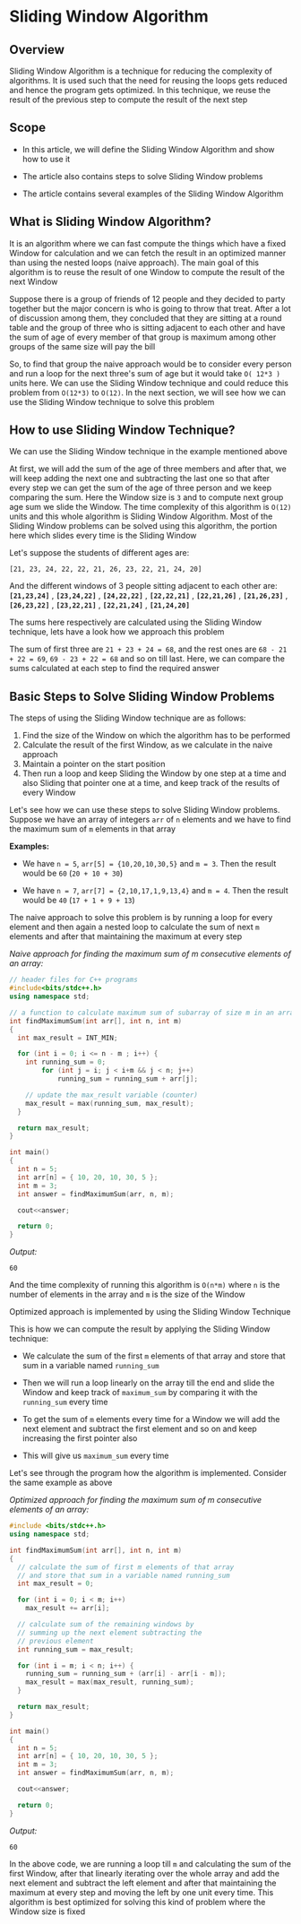# Sliding Window Algorithm

## Overview

Sliding Window Algorithm is a technique for reducing the complexity of algorithms. It is used such that the need for reusing the loops gets reduced and hence the program gets optimized. In this technique, we reuse the result of the previous step to compute the result of the next step

## Scope

- In this article, we will define the Sliding Window Algorithm and show how to use it

- The article also contains steps to solve Sliding Window problems

- The article contains several examples of the Sliding Window Algorithm

## What is Sliding Window Algorithm?

It is an algorithm where we can fast compute the things which have a fixed Window for calculation and we can fetch the result in an optimized manner than using the nested loops (naive approach). The main goal of this algorithm is to reuse the result of one Window to compute the result of the next Window

Suppose there is a group of friends of 12 people and they decided to party together but the major concern is who is going to throw that treat. After a lot of discussion among them, they concluded that they are sitting at a round table and the group of three who is sitting adjacent to each other and have the sum of age of every member of that group is maximum among other groups of the same size will pay the bill

So, to find that group the naive approach would be to consider every person and run a loop for the next three's sum of age but it would take `O( 12*3 )` units here. We can use the Sliding Window technique and could reduce this problem from `O(12*3)` to `O(12)`. In the next section, we will see how we can use the Sliding Window technique to solve this problem

## How to use Sliding Window Technique?

We can use the Sliding Window technique in the example mentioned above

At first, we will add the sum of the age of three members and after that, we will keep adding the next one and subtracting the last one so that after every step we can get the sum of the age of three person and we keep comparing the sum. Here the Window size is `3` and to compute next group age sum we slide the Window. The time complexity of this algorithm is `O(12)` units and this whole algorithm is Sliding Window Algorithm. Most of the Sliding Window problems can be solved using this algorithm, the portion here which slides every time is the Sliding Window

Let's suppose the students of different ages are:

```
[21, 23, 24, 22, 22, 21, 26, 23, 22, 21, 24, 20]
```

And the different windows of 3 people sitting adjacent to each other are: __`[21,23,24]`__ , __`[23,24,22]`__ , __`[24,22,22]`__ , __`[22,22,21]`__ , __`[22,21,26]`__ , __`[21,26,23]`__ , __`[26,23,22]`__ , __`[23,22,21]`__ , __`[22,21,24]`__ , __`[21,24,20]`__

The sums here respectively are calculated using the Sliding Window technique, lets have a look how we approach this problem

The sum of first three are `21 + 23 + 24 = 68`, and the rest ones are `68 - 21 + 22 = 69`, `69 - 23 + 22 = 68` and so on till last. Here, we can compare the sums calculated at each step to find the required answer

## Basic Steps to Solve Sliding Window Problems

The steps of using the Sliding Window technique are as follows:

1. Find the size of the Window on which the algorithm has to be performed
2. Calculate the result of the first Window, as we calculate in the naive approach
3. Maintain a pointer on the start position
4. Then run a loop and keep Sliding the Window by one step at a time and also Sliding that pointer one at a time, and keep track of the results of every Window

Let's see how we can use these steps to solve Sliding Window problems. Suppose we have an array of integers `arr` of `n` elements and we have to find the maximum sum of `m` elements in that array

__Examples:__

- We have `n = 5`, `arr[5] = {10,20,10,30,5}` and `m = 3`. Then the result would be `60` (`20 + 10 + 30`)

- We have `n = 7`, `arr[7] = {2,10,17,1,9,13,4}` and `m = 4`. Then the result would be `40` (`17 + 1 + 9 + 13`)

The naive approach to solve this problem is by running a loop for every element and then again a nested loop to calculate the sum of next `m` elements and after that maintaining the maximum at every step

_Naive approach for finding the maximum sum of m consecutive elements of an array:_

```cpp
// header files for C++ programs
#include<bits/stdc++.h>
using namespace std;

// a function to calculate maximum sum of subarray of size m in an array of size n
int findMaximumSum(int arr[], int n, int m)
{
  int max_result = INT_MIN;

  for (int i = 0; i <= n - m ; i++) {
    int running_sum = 0;
        for (int j = i; j < i+m && j < n; j++)
            running_sum = running_sum + arr[j];

    // update the max_result variable (counter)
    max_result = max(running_sum, max_result);
  }

  return max_result;
}

int main()
{
  int n = 5;
  int arr[n] = { 10, 20, 10, 30, 5 };
  int m = 3;
  int answer = findMaximumSum(arr, n, m);

  cout<<answer;

  return 0;
}
```
_Output:_
```
60
```

And the time complexity of running this algorithm is `O(n*m)` where `n` is the number of elements in the array and `m` is the size of the Window

Optimized approach is implemented by using the Sliding Window Technique

This is how we can compute the result by applying the Sliding Window technique:
- We calculate the sum of the first `m` elements of that array and store that sum in a variable named `running_sum`

- Then we will run a loop linearly on the array till the end and slide the Window and keep track of `maximum_sum` by comparing it with the `running_sum` every time

- To get the sum of `m` elements every time for a Window we will add the next element and subtract the first element and so on and keep increasing the first pointer also

- This will give us `maximum_sum` every time

Let's see through the program how the algorithm is implemented. Consider the same example as above

_Optimized approach for finding the maximum sum of m consecutive elements of an array:_

```cpp
#include <bits/stdc++.h>
using namespace std;

int findMaximumSum(int arr[], int n, int m)
{
  // calculate the sum of first m elements of that array
  // and store that sum in a variable named running_sum
  int max_result = 0;

  for (int i = 0; i < m; i++)
    max_result += arr[i];

  // calculate sum of the remaining windows by
  // summing up the next element subtracting the
  // previous element
  int running_sum = max_result;

  for (int i = m; i < n; i++) {
    running_sum = running_sum + (arr[i] - arr[i - m]);
    max_result = max(max_result, running_sum);
  }

  return max_result;
}

int main()
{
  int n = 5;
  int arr[n] = { 10, 20, 10, 30, 5 };
  int m = 3;
  int answer = findMaximumSum(arr, n, m);

  cout<<answer;

  return 0;
}
```
_Output:_
```
60
```

In the above code, we are running a loop till `m` and calculating the sum of the first Window, after that linearly iterating over the whole array and add the next element and subtract the left element and after that maintaining the maximum at every step and moving the left by one unit every time. This algorithm is best optimized for solving this kind of problem where the Window size is fixed
